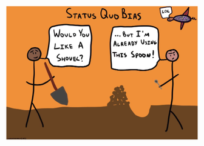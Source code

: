 <img src="/status-quo-bias-meme.png" class="object-scale-down mx-auto absolute inset-4 max-h-full max-w-full" />

<!--
С чём связанна эта инерция? 

Ответ - status quo bias.

Это предрасположенность людей придерживаться привычного решения, вместо того, чтобы пробовать новые. 
Сделал 10 проектов на redux = 11 на redux

В современном же мире это может нам вредить.

Cереберянной пули нету. 

То, что работает для одного проекта и команды не факт, что будет работать для нас
-->

